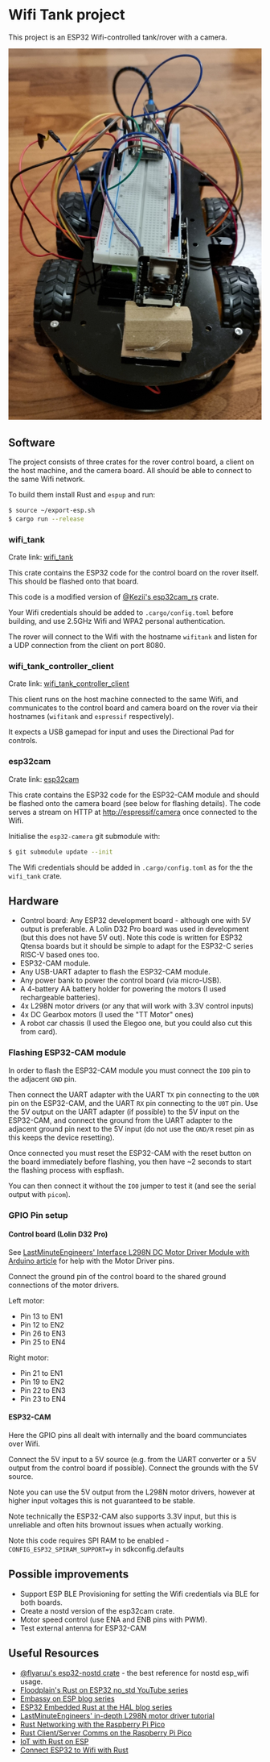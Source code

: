# Wifi Tank project

This project is an ESP32 Wifi-controlled tank/rover with a camera.

![Frontal photo of built rover](./wifitank.jpg)

## Software

The project consists of three crates for the rover control board, a client on the host machine, and the camera board. All should be able to connect to the same Wifi network.

To build them install Rust and `espup` and run:

```bash
$ source ~/export-esp.sh
$ cargo run --release
```

### wifi_tank
Crate link: [wifi_tank](./wifi_tank/)

This crate contains the ESP32 code for the control board on the rover itself.
This should be flashed onto that board.

This code is a modified version of [@Kezii's esp32cam_rs](https://github.com/Kezii/esp32cam_rs) crate.

Your Wifi credentials should be added to `.cargo/config.toml` before building,
and use 2.5GHz Wifi and WPA2 personal authentication.

The rover will connect to the Wifi with the hostname `wifitank` and
listen for a UDP connection from the client on port 8080.

### wifi_tank_controller_client
Crate link: [wifi_tank_controller_client](./wifi_tank_controller_client/)

This client runs on the host machine connected to the same Wifi, and
communicates to the control board and camera board on the rover via
their hostnames (`wifitank` and `espressif` respectively).

It expects a USB gamepad for input and uses the Directional Pad for
controls.

### esp32cam
Crate link: [esp32cam](./esp32cam/)

This crate contains the ESP32 code for the ESP32-CAM module and should
be flashed onto the camera board (see below for flashing details). The
code serves a stream on HTTP at [http://espressif/camera](http://espressif/camera)
once connected to the Wifi.

Initialise the `esp32-camera` git submodule with:

```bash
$ git submodule update --init
```

The Wifi credentials should be added in `.cargo/config.toml` as for the the `wifi_tank` crate.

## Hardware

- Control board: Any ESP32 development board - although one with 5V
  output is preferable. A Lolin D32 Pro board was used in development
  (but this does not have 5V out). Note this code is written for ESP32 Qtensa
  boards but it should be simple to adapt for the ESP32-C series RISC-V based ones too.
- ESP32-CAM module.
- Any USB-UART adapter to flash the ESP32-CAM module.
- Any power bank to power the control board (via micro-USB).
- A 4-battery AA battery holder for powering the motors (I used
  rechargeable batteries).
- 4x L298N motor drivers (or any that will work with 3.3V control inputs)
- 4x DC Gearbox motors (I used the "TT Motor" ones)
- A robot car chassis (I used the Elegoo one, but you could also cut
  this from card).

### Flashing ESP32-CAM module

In order to flash the ESP32-CAM module you must connect the `IO0` pin to
the adjacent `GND` pin.

Then connect the UART adapter with the UART `TX` pin connecting to the `U0R`
pin on the ESP32-CAM, and the UART `RX` pin connecting to the `U0T` pin.
Use the 5V output on the UART adapter (if possible) to the 5V input on the ESP32-CAM,
and connect the ground from the UART adapter to the adjacent ground pin
next to the 5V input (do not use the `GND/R` reset pin as this keeps the
device resetting).

Once connected you must reset the ESP32-CAM with the reset button on the
board immediately before flashing, you then have ~2 seconds to start the
flashing process with espflash.

You can then connect it without the `IO0` jumper to test it (and see the serial output with `picom`).

### GPIO Pin setup

#### Control board (Lolin D32 Pro)

See [LastMinuteEngineers' Interface L298N DC Motor Driver Module with Arduino article](https://lastminuteengineers.com/l298n-dc-stepper-driver-arduino-tutorial/) for help with the Motor Driver pins.

Connect the ground pin of the control board to the shared ground connections of the motor drivers.

Left motor:

- Pin 13 to EN1
- Pin 12 to EN2
- Pin 26 to EN3
- Pin 25 to EN4


Right motor:

- Pin 21 to EN1
- Pin 19 to EN2
- Pin 22 to EN3
- Pin 23 to EN4

#### ESP32-CAM

Here the GPIO pins all dealt with internally and the board communciates over Wifi.

Connect the 5V input to a 5V source (e.g. from the UART converter or a 5V output from the control board if possible).
Connect the grounds with the 5V source.

Note you can use the 5V output from the L298N motor drivers, however at higher input voltages this is not guaranteed to be stable.

Note technically the ESP32-CAM also supports 3.3V input, but this is unreliable and often hits brownout issues when actually working.

Note this code requires SPI RAM to be enabled - `CONFIG_ESP32_SPIRAM_SUPPORT=y` in sdkconfig.defaults

## Possible improvements

- Support ESP BLE Provisioning for setting the Wifi credentials via BLE for both
  boards.
- Create a nostd version of the esp32cam crate.
- Motor speed control (use ENA and ENB pins with PWM).
- Test external antenna for ESP32-CAM

## Useful Resources

- [@flyaruu's esp32-nostd crate](https://github.com/flyaruu/esp32-nostd) - the best reference for nostd esp_wifi usage.
- [Floodplain's Rust on ESP32 no_std YouTube series](https://www.youtube.com/watch?v=o8yNNVFzNnM&list=PL0U7YUX2VnBFbwTi96wUB1nZzPVN3HzgS)
- [Embassy on ESP blog series](https://dev.to/theembeddedrustacean/embassy-on-esp-gpio-5594)
- [ESP32 Embedded Rust at the HAL blog series](https://blog.theembeddedrustacean.com/esp32-embedded-rust-at-the-hal-gpio-interrupts)
- [LastMinuteEngineers' in-depth L298N motor driver tutorial](https://lastminuteengineers.com/l298n-dc-stepper-driver-arduino-tutorial/)
- [Rust Networking with the Raspberry Pi Pico](https://murraytodd.medium.com/rust-networking-with-the-raspberry-pi-pico-w-002384a5954b)
- [Rust Client/Server Comms on the Raspberry Pi Pico](https://murraytodd.medium.com/client-server-comms-on-the-raspberry-pi-pico-w-b0767ecfb4dc)
- [IoT with Rust on ESP](https://dev.to/theembeddedrustacean/iot-with-rust-on-esp-connecting-wifi-4be6)
- [Connect ESP32 to Wifi with Rust](https://medium.com/@rajeshpachaikani/connect-esp32-to-wifi-with-rust-7d12532f539b)
